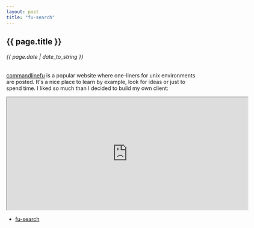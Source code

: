 ```yaml
---
layout: post
title: "fu-search"
---
```


## {{ page.title }}

###### {{ page.date | date_to_string }}

[commandlinefu](http://commandlinefu.com) is a popular website where one-liners for unix environments are posted. It's a nice place to learn by example, look for ideas or just to spend time. I liked so much than I decided to build my own client:

<!--**[![](/assets/img/37.png)](/assets/img/37.png)**-->
<!--**[![](/assets/img/38.png)](/assets/img/38.png)**-->
<!--**[![](/assets/img/39.png)](/assets/img/38.png)**-->
<iframe class="showterm" src="http://showterm.io/e46d37e655b72730db834" width="640" height="300">&nbsp;</iframe> 

- [fu-search](https://github.com/chilicuil/learn/blob/master/sh/tools/fu-search)
